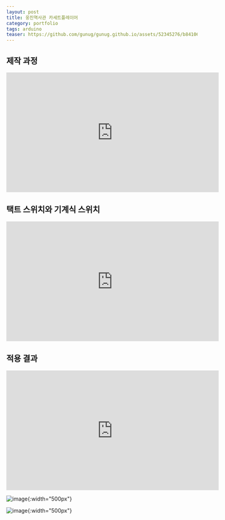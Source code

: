 ```yaml
---
layout: post
title: 웅진역사관 카세트플레이어
category: portfolio
tags: arduino
teaser: https://github.com/gunug/gunug.github.io/assets/52345276/b8410617-3c58-4609-b17e-127c8c7bc721
---
```


## 제작 과정
<iframe width="560" height="315" src="https://www.youtube.com/embed/SpCvkNfSZ3g?si=7SeGczYAvxYgg3iz" title="YouTube video player" frameborder="0" allow="accelerometer; autoplay; clipboard-write; encrypted-media; gyroscope; picture-in-picture; web-share" allowfullscreen></iframe>

## 택트 스위치와 기계식 스위치
<iframe width="560" height="315" src="https://www.youtube.com/embed/Txu0y8eEtKU?si=lyfyJXE4gTt-pGcb" title="YouTube video player" frameborder="0" allow="accelerometer; autoplay; clipboard-write; encrypted-media; gyroscope; picture-in-picture; web-share" allowfullscreen></iframe>

## 적용 결과
<iframe width="560" height="315" src="https://www.youtube.com/embed/KHaFcgmK684?si=A-GG_8FjSAjE2yTI" title="YouTube video player" frameborder="0" allow="accelerometer; autoplay; clipboard-write; encrypted-media; gyroscope; picture-in-picture; web-share" allowfullscreen></iframe>

![image](https://github.com/gunug/gunug.github.io/assets/52345276/1005faa1-6dd0-45b1-8601-9e59b947647e){:width="500px"}

![image](https://github.com/gunug/gunug.github.io/assets/52345276/29cd5449-153e-427a-a58c-67e84fd27706){:width="500px"}

